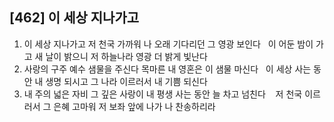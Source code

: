 ## [462] 이 세상 지나가고

1) 이 세상 지나가고 저 천국 가까워 나 오래 기다리던 그 영광 보인다  
   이 어둔 밤이 가고 새 날이 밝으니 저 하늘나라 영광 더 밝게 빛난다  
2) 사랑의 구주 예수 샘물을 주신다 목마른 내 영혼은 이 샘물 마신다  
   이 세상 사는 동안 내 생명 되시고 그 나라 이르러서 내 기쁨 되신다  
3) 내 주의 넓은 자비 그 깊은 사랑이 내 평생 사는 동안 늘 차고 넘친다   
   저 천국 이르러서 그 은혜 고마워 저 보좌 앞에 나가 나 찬송하리라
